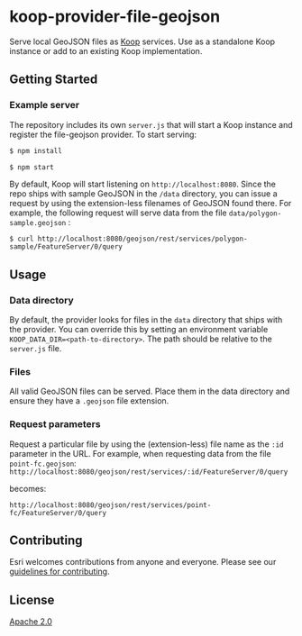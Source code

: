 
# koop-provider-file-geojson

Serve local GeoJSON files as [Koop](https://github.com/koopjs/koop) services.  Use as a standalone Koop instance or add to an existing Koop implementation.

## Getting Started

### Example server
The repository includes its own `server.js` that will start a Koop instance and register the file-geojson provider.  To start serving:

```sh
$ npm install

$ npm start
```

By default, Koop will start listening on `http://localhost:8080`.  Since the repo ships with sample GeoJSON in the `/data` directory, you can issue a request by using the extension-less filenames of GeoJSON found there.  For example, the following request will serve data from the file `data/polygon-sample.geojson` :
```
$ curl http://localhost:8080/geojson/rest/services/polygon-sample/FeatureServer/0/query
```

## Usage
### Data directory  
By default, the provider looks for files in the `data` directory that ships with the provider.  You can override this by setting an environment variable `KOOP_DATA_DIR=<path-to-directory>`.  The path should be relative to the `server.js` file.

### Files
All valid GeoJSON files can be served.  Place them in the data directory and ensure they have a `.geojson` file extension.

### Request parameters
Request a particular file by using the (extension-less) file name as the `:id` parameter in the URL.  For example, when requesting data from the file `point-fc.geojson`:
`http://localhost:8080/geojson/rest/services/:id/FeatureServer/0/query`

becomes:

`http://localhost:8080/geojson/rest/services/point-fc/FeatureServer/0/query` 

## Contributing

Esri welcomes contributions from anyone and everyone. Please see our [guidelines for contributing](https://github.com/Esri/contributing).

## License

[Apache 2.0](LICENSE)
